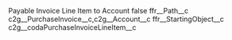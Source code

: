 <?xml version="1.0" encoding="UTF-8"?>
<CustomMetadata xmlns="http://soap.sforce.com/2006/04/metadata" xmlns:xsi="http://www.w3.org/2001/XMLSchema-instance" xmlns:xsd="http://www.w3.org/2001/XMLSchema">
    <label>Payable Invoice Line Item to Account</label>
    <protected>false</protected>
    <values>
        <field>ffr__Path__c</field>
        <value xsi:type="xsd:string">c2g__PurchaseInvoice__c,c2g__Account__c</value>
    </values>
    <values>
        <field>ffr__StartingObject__c</field>
        <value xsi:type="xsd:string">c2g__codaPurchaseInvoiceLineItem__c</value>
    </values>
</CustomMetadata>
